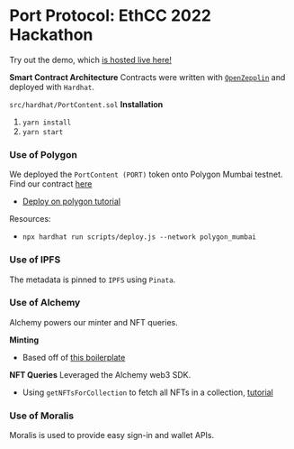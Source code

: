 # Port Protocol: EthCC 2022 Hackathon

Try out the demo, which [is hosted live here!](https://port-protocol-ethcc-hackathon.vercel.app/feed)

**Smart Contract Architecture**
Contracts were written with [`OpenZepplin`](https://docs.openzeppelin.com/learn/developing-smart-contracts?pref=hardhat) and deployed with `Hardhat`. 

`src/hardhat/PortContent.sol`
**Installation**
1. `yarn install`
2. `yarn start`

### Use of Polygon

We deployed the `PortContent (PORT)` token onto Polygon Mumbai testnet. Find our contract [here](https://mumbai.polygonscan.com/token/0x583fec0f4edf37950a3545a0d40b0a1d654a8742)

- [Deploy on polygon tutorial](https://docs.alchemy.com/alchemy/tutorials/how-to-code-and-deploy-a-polygon-smart-contract)

Resources:
- `npx hardhat run scripts/deploy.js --network polygon_mumbai`

### Use of IPFS

The metadata is pinned to `IPFS` using `Pinata`.

### Use of Alchemy

Alchemy powers our minter and NFT queries.

**Minting**
- Based off of [this boilerplate](https://docs.alchemy.com/alchemy/tutorials/nft-minter)

**NFT Queries**
Leveraged the Alchemy web3 SDK.
- Using `getNFTsForCollection` to fetch all NFTs in a collection, [tutorial](https://docs.alchemy.com/alchemy/enhanced-apis/nft-api/how-to-get-all-nfts-in-a-collection)

### Use of Moralis
Moralis is used to provide easy sign-in and wallet APIs.